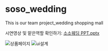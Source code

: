 # soso_wedding
This is our team project_wedding shopping mall

시연영상 및 맡은역할 확인하기:
[소소웨딩 PPT.pptx](https://github.com/GyuryHan/soso_wedding/files/6127249/PPT.pptx)

![상품페이지](https://user-images.githubusercontent.com/66048317/111075267-86b40f00-852a-11eb-93ff-56592946884a.jpg)
![ui설계](https://user-images.githubusercontent.com/66048317/111075268-87e53c00-852a-11eb-873c-de6dd4b9aef4.jpg)
